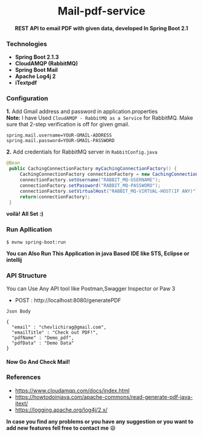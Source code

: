 <div align="center">
  
# Mail-pdf-service
#### REST API to email PDF with given data, developed In Spring Boot 2.1

</div>

### Technologies
    
 * **Spring Boot 2.1.3**
 * **CloudAMQP (RabbitMQ)**
 * **Spring Boot Mail**
 * **Apache Log4j 2**
 * **iTextpdf**

### Configuration

  **1.** Add Gmail address and password in application.properties </br>
        **Note:** I have Used `CloudAMQP - RabbitMQ as a Service` for RabbitMQ. Make sure that 2-step verification is off for given gmail.
  
   ```
   spring.mail.username=YOUR-GMAIL-ADDRESS
   spring.mail.password=YOUR-GMAIL-PASSWORD   
   ```
  **2.** Add credentials for RabbitMQ server in `RabbitConfig.java` 
  
   ```java
   @Bean
	public CachingConnectionFactory myCachingConnectionFactory() {
		CachingConnectionFactory connectionFactory = new CachingConnectionFactory("YOUR-RABBIT_MQ-HOST-URL");
		connectionFactory.setUsername("RABBIT_MQ-USERNAME");
		connectionFactory.setPassword("RABBIT_MQ-PASSWORD");
		connectionFactory.setVirtualHost("RABBIT_MQ-VIRTUAL-HOST(IF ANY)");
		return(connectionFactory);
	}
   ```
   
   **voilà! All Set :)** 
   
 ### Run Apllication
 
  ```
  $ mvnw spring-boot:run
  ```
  
  **You can Also Run This Application in java Based IDE like STS, Eclipse or intellij**
  
  ### API Structure
  
   You can Use Any API tool like Postman,Swagger Inspector or Paw 3
   
   * POST : http://localhost:8080/generatePDF
   
    Json Body
     
    {
	  "email" : "chevlichirag@gmail.com",
	  "emailTitle" : "Check out PDF!",
	  "pdfName" : "Demo_pdf",
	  "pdfData" : "Demo Data" 
    } 
    
    
 #### Now Go And Check Mail!
 
 
 ### References
 
  * https://www.cloudamqp.com/docs/index.html
  * https://howtodoinjava.com/apache-commons/read-generate-pdf-java-itext/
  * https://logging.apache.org/log4j/2.x/
  
**In case you find any problems or you have any suggestion or you want to add new features fell free to contact me** :smile:  
